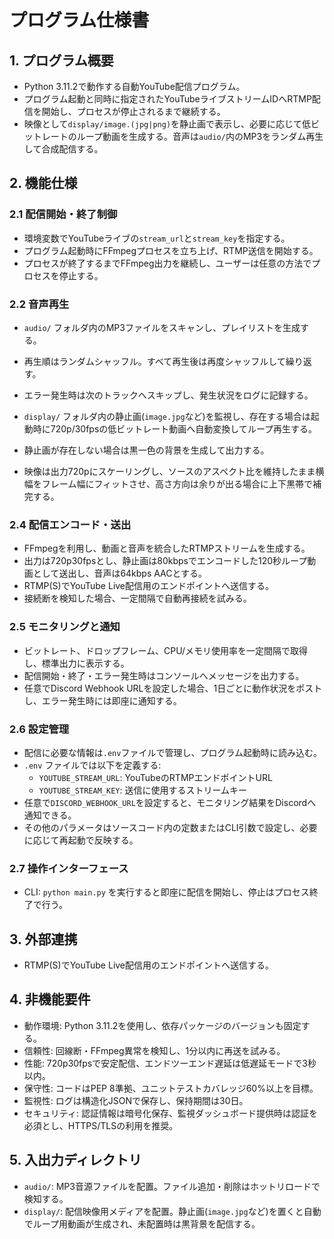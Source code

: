 # プログラム仕様書

## 1. プログラム概要
- Python 3.11.2で動作する自動YouTube配信プログラム。
- プログラム起動と同時に指定されたYouTubeライブストリームIDへRTMP配信を開始し、プロセスが停止されるまで継続する。
- 映像として`display/image.(jpg|png)`を静止画で表示し、必要に応じて低ビットレートのループ動画を生成する。音声は`audio/`内のMP3をランダム再生して合成配信する。

## 2. 機能仕様
### 2.1 配信開始・終了制御
- 環境変数でYouTubeライブの`stream_url`と`stream_key`を指定する。
- プログラム起動時にFFmpegプロセスを立ち上げ、RTMP送信を開始する。
- プロセスが終了するまでFFmpeg出力を継続し、ユーザーは任意の方法でプロセスを停止する。

### 2.2 音声再生
- `audio/` フォルダ内のMP3ファイルをスキャンし、プレイリストを生成する。
- 再生順はランダムシャッフル。すべて再生後は再度シャッフルして繰り返す。
- エラー発生時は次のトラックへスキップし、発生状況をログに記録する。

- `display/` フォルダ内の静止画(`image.jpg`など)を監視し、存在する場合は起動時に720p/30fpsの低ビットレート動画へ自動変換してループ再生する。
- 静止画が存在しない場合は黒一色の背景を生成して出力する。
- 映像は出力720pにスケーリングし、ソースのアスペクト比を維持したまま横幅をフレーム幅にフィットさせ、高さ方向は余りが出る場合に上下黒帯で補完する。

### 2.4 配信エンコード・送出
- FFmpegを利用し、動画と音声を統合したRTMPストリームを生成する。
- 出力は720p30fpsとし、静止画は80kbpsでエンコードした120秒ループ動画として送出し、音声は64kbps AACとする。
- RTMP(S)でYouTube Live配信用のエンドポイントへ送信する。
- 接続断を検知した場合、一定間隔で自動再接続を試みる。

### 2.5 モニタリングと通知
- ビットレート、ドロップフレーム、CPU/メモリ使用率を一定間隔で取得し、標準出力に表示する。
- 配信開始・終了・エラー発生時はコンソールへメッセージを出力する。
- 任意でDiscord Webhook URLを設定した場合、1日ごとに動作状況をポストし、エラー発生時には即座に通知する。

### 2.6 設定管理
- 配信に必要な情報は`.env`ファイルで管理し、プログラム起動時に読み込む。
- `.env` ファイルでは以下を定義する:
  - `YOUTUBE_STREAM_URL`: YouTubeのRTMPエンドポイントURL
  - `YOUTUBE_STREAM_KEY`: 送信に使用するストリームキー
- 任意で`DISCORD_WEBHOOK_URL`を設定すると、モニタリング結果をDiscordへ通知できる。
- その他のパラメータはソースコード内の定数またはCLI引数で設定し、必要に応じて再起動で反映する。

### 2.7 操作インターフェース
- CLI: `python main.py` を実行すると即座に配信を開始し、停止はプロセス終了で行う。

## 3. 外部連携
- RTMP(S)でYouTube Live配信用のエンドポイントへ送信する。

## 4. 非機能要件
- 動作環境: Python 3.11.2を使用し、依存パッケージのバージョンも固定する。
- 信頼性: 回線断・FFmpeg異常を検知し、1分以内に再送を試みる。
- 性能: 720p30fpsで安定配信、エンドツーエンド遅延は低遅延モードで3秒以内。
- 保守性: コードはPEP 8準拠、ユニットテストカバレッジ60%以上を目標。
- 監視性: ログは構造化JSONで保存し、保持期間は30日。
- セキュリティ: 認証情報は暗号化保存、監視ダッシュボード提供時は認証を必須とし、HTTPS/TLSの利用を推奨。

## 5. 入出力ディレクトリ
- `audio/`: MP3音源ファイルを配置。ファイル追加・削除はホットリロードで検知する。
- `display/`: 配信映像用メディアを配置。静止画(`image.jpg`など)を置くと自動でループ用動画が生成され、未配置時は黒背景を配信する。
